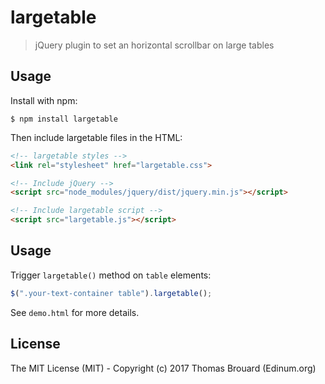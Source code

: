 # largetable

> jQuery plugin to set an horizontal scrollbar on large tables

## Usage

Install with npm:

```
$ npm install largetable
```

Then include largetable files in the HTML:

```html
<!-- largetable styles -->
<link rel="stylesheet" href="largetable.css">

<!-- Include jQuery -->
<script src="node_modules/jquery/dist/jquery.min.js"></script>

<!-- Include largetable script -->
<script src="largetable.js"></script>
```

## Usage

Trigger `largetable()` method on `table` elements:

```javascript    
$(".your-text-container table").largetable();
```

See `demo.html` for more details.

## License

The MIT License (MIT) - Copyright (c) 2017 Thomas Brouard (Edinum.org)
